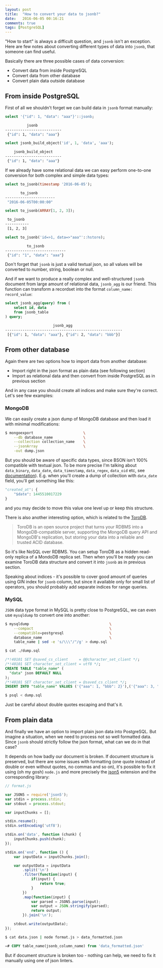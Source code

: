 ```yaml
---
layout: post
title:  "How to convert your data to jsonb?"
date:   2016-06-05 00:16:21
comments: true
tags: [PostgreSQL]
---
```


"How to start" is always a difficult question, and `jsonb` isn't an exception.
Here are few notes about converting different types of data into `jsonb`, that
someone can find useful.

Basically there are three possible cases of data conversion:

* Convert data from inside PostgreSQL
* Convert data from other database
* Convert plain data outside database

<!--break-->

## From inside PostgreSQL

First of all we shouldn't forget we can build data in `jsonb` format manually:

```sql
select '{"id": 1, "data": "aaa"}'::jsonb;
```
```bash
          jsonb           
--------------------------
 {"id": 1, "data": "aaa"}
```

```sql
select jsonb_build_object('id', 1, 'data', 'aaa');
```
```bash
    jsonb_build_object    
--------------------------
 {"id": 1, "data": "aaa"}
```

If we already have some relational data we can easy perform one-to-one
conversion for both complex and simple data types:

```sql
select to_jsonb(timestamp '2016-06-05');
```
```bash
       to_jsonb        
-----------------------
 "2016-06-05T00:00:00"
```

```sql
select to_jsonb(ARRAY[1, 2, 3]);
```
```bash
 to_jsonb  
-----------
 [1, 2, 3]
```

```sql
select to_jsonb('id=>1, data=>"aaa"'::hstore);
```
```bash
          to_jsonb          
----------------------------
 {"id": "1", "data": "aaa"}
```

Don't forget that `jsonb` is just a valid textual json, so all values will be
converted to number, string, boolean or null.

And if we want to produce a really complex and well-structured `jsonb` document
from large amount of relational data, `jsonb_agg` is our friend. This
function can transform a recordset into the format `column_name: record_value`:

```sql
select jsonb_agg(query) from (
    select id, data
    from jsonb_table
) query;
```
```bash
                      jsonb_agg                       
------------------------------------------------------
 [{"id": 1, "data": "aaa"}, {"id": 2, "data": "bbb"}]
```

## From other database

Again there are two options how to import data from another database:

* Import right in the json format as plain data (see following section)
* Import as relational data and then convert from inside PostgreSQL as in
  previous section

And in any case you should create all indices and make sure they're correct.
Let's see few examples:

### MongoDB

We can easily create a json dump of MongoDB database and then load it with minimal
modifications:

```bash
$ mongoexport                       \
    --db database_name              \
    --collection collection_name    \
    --jsonArray                     \
    -out dump.json
```

But you should be aware of specific data types, since BSON isn't 100%
compatible with textual json. To be more precise I'm talking about
`data_binary`, `data_date`, `data_timestamp`, `data_regex`, `data_oid` etc, see
[documentation][documentation]). E.g. when you'll create a dump of collection
with `data_date` field, you'll get something like this:

```python
"created_at": {
    "$date": 1445510017229
}
```

and you may decide to move this value one level up or keep this structure.

There is also another interesting option, which is related to the [ToroDB][ToroDB].

> ToroDB is an open source project that turns your RDBMS into a
> MongoDB-compatible server, supporting the MongoDB query API and MongoDB's
> replication, but storing your data into a reliable and trusted ACID database.

So it's like NoSQL over RDBMS. You can setup ToroDB as a hidden read-only
replica of a MondoDB replica set. Then when you'll be ready you can examine
ToroDB data structure and convert it into `jsonb` as in previous section.

Speaking about indices - it's possible to cover good amount of queries using
GIN index for `jsonb` column, but since it available only for small list of
operators, you should probably add separate indices for range queries.

### MySQL

`JSON` data type format in MySQL is pretty close to PostgreSQL, we can even use
`mysqldump` to convert one into another:

```bash
$ mysqldump                                     \
    --compact                                   \
    --compatible=postgresql                     \
    database_name                               \
    table_name | sed -e 's/\\\"/"/g' > dump.sql

$ cat ./dump.sql
```
```sql
/*!40101 SET @saved_cs_client     = @@character_set_client */;
/*!40101 SET character_set_client = utf8 */;
CREATE TABLE "table_name" (
  "data" json DEFAULT NULL
);
/*!40101 SET character_set_client = @saved_cs_client */;
INSERT INTO "table_name" VALUES ('{"aaa": 1, "bbb": 2}'),('{"aaa": 3, "bbb": 4}'),('{"aaa": 5, "bbb": 6}');
```
```bash
$ psql < dump.sql
```

Just be careful about double quotes escaping and that's it.

## From plain data

And finally we have an option to import plain json data into PostgreSQL. But
imagine a situation, when we need to process not so well formatted data. Since
`jsonb` should strictly follow the json format, what can we do in that case?

It depends on how badly our document is broken. If document structure is
preserved, but there are some issues with formatting (one quote instead of
double or even without quotes, no commas and so on), it's possible to fix it
using (oh my gosh) `node.js` and more precisely the [json5][json5] extension and
the corresponding library:

```js
// format.js

var JSON5 = require('json5');
var stdin = process.stdin;
var stdout = process.stdout;

var inputChunks = [];

stdin.resume();
stdin.setEncoding('utf8');

stdin.on('data', function (chunk) {
    inputChunks.push(chunk);
});

stdin.on('end', function () {
    var inputData = inputChunks.join();

    var outputData = inputData
        .split('\n')
        .filter(function(input) {
            if(input) {
                return true;
            }
        })
        .map(function(input) {
            var parsed = JSON5.parse(input);
            var output = JSON.stringify(parsed);
            return output;
        }).join('\n');

    stdout.write(outputData);
});
```

```bash
$ cat data.json | node format.js > data_formatted.json
```

```sql
=# COPY table_name(jsonb_column_name) from 'data_formatted.json'
```

But if document structure is broken too - nothing can help, we need to fix it
manually using one of json linters.

[documentation]: https://docs.mongodb.com/manual/reference/mongodb-extended-json/
[ToroDB]: https://github.com/torodb/torodb
[json5]: http://json5.org/
